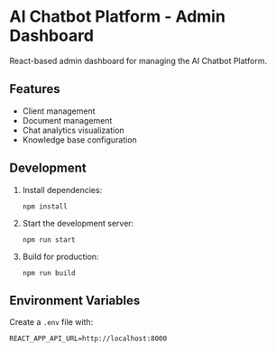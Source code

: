 # AI Chatbot Platform - Admin Dashboard

React-based admin dashboard for managing the AI Chatbot Platform.

## Features

- Client management
- Document management
- Chat analytics visualization
- Knowledge base configuration

## Development

1. Install dependencies:
   ```
   npm install
   ```

2. Start the development server:
   ```
   npm run start
   ```

3. Build for production:
   ```
   npm run build
   ```

## Environment Variables

Create a `.env` file with:

```
REACT_APP_API_URL=http://localhost:8000
```
